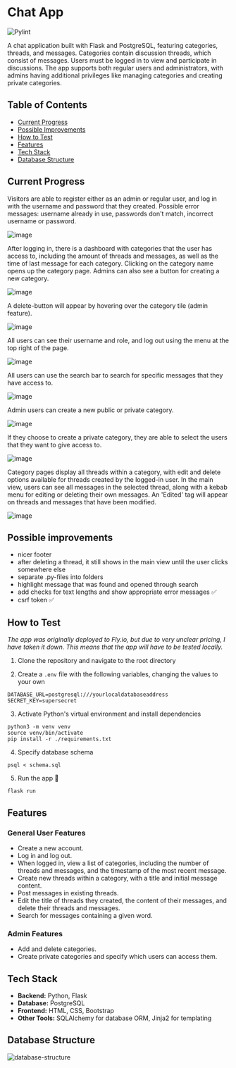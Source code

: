 # Chat App

![Pylint](https://github.com/avanine/tsoha-chat-app/actions/workflows/pylint.yml/badge.svg)

A chat application built with Flask and PostgreSQL, featuring categories, threads, and messages. Categories contain discussion threads, which consist of messages. Users must be logged in to view and participate in discussions. The app supports both regular users and administrators, with admins having additional privileges like managing categories and creating private categories.

## Table of Contents

- [Current Progress](#current-progress)
- [Possible Improvements](#possible-improvements)
- [How to Test](#how-to-test)
- [Features](#features)
- [Tech Stack](#tech-stack)
- [Database Structure](#database-structure)

## Current Progress

Visitors are able to register either as an admin or regular user, and log in with the username and password that they created. Possible error messages: username already in use, passwords don't match, incorrect username or password.

![image](https://github.com/user-attachments/assets/0c2bffef-bf06-4913-87fa-fbe505c66a92)

After logging in, there is a dashboard with categories that the user has access to, including the amount of threads and messages, as well as the time of last message for each category. Clicking on the category name opens up the category page. Admins can also see a button for creating a new category.

![image](https://github.com/user-attachments/assets/a45ebad3-cc34-4faf-a152-5773c0509849)

A delete-button will appear by hovering over the category tile (admin feature).

![image](https://github.com/user-attachments/assets/07fc0ef0-dcef-4154-bb94-a916e5420d1b)

All users can see their username and role, and log out using the menu at the top right of the page.

![image](https://github.com/user-attachments/assets/b5712824-102c-4661-bf12-50d4d53a142d)

All users can use the search bar to search for specific messages that they have access to.

![image](https://github.com/user-attachments/assets/187ce0d2-4234-4497-a156-8967589b6605)

Admin users can create a new public or private category.

![image](https://github.com/user-attachments/assets/dce0aa53-2f6f-4fb3-a617-bc61ec24b9be)

If they choose to create a private category, they are able to select the users that they want to give access to.

![image](https://github.com/user-attachments/assets/98220929-79ce-43c4-b16d-40e3291d971e)

Category pages display all threads within a category, with edit and delete options available for threads created by the logged-in user. In the main view, users can see all messages in the selected thread, along with a kebab menu for editing or deleting their own messages. An 'Edited' tag will appear on threads and messages that have been modified.

![image](https://github.com/user-attachments/assets/7a8f3552-6bb3-48de-944c-59831806412d)

## Possible improvements

- nicer footer
- after deleting a thread, it still shows in the main view until the user clicks somewhere else
- separate .py-files into folders
- highlight message that was found and opened through search
- add checks for text lengths and show appropriate error messages ✅
- csrf token ✅

## How to Test

_The app was originally deployed to Fly.io, but due to very unclear pricing, I have taken it down. This means that the app will have to be tested locally._

1. Clone the repository and navigate to the root directory

2. Create a ``.env`` file with the following variables, changing the values to your own

```
DATABASE_URL=postgresql:///yourlocaldatabaseaddress
SECRET_KEY=supersecret
```

3. Activate Python's virtual environment and install dependencies

```
python3 -m venv venv
source venv/bin/activate
pip install -r ./requirements.txt
```

4. Specify database schema

```
psql < schema.sql
```

5. Run the app 🦄

```
flask run
```

## Features

### General User Features
- Create a new account.
- Log in and log out.
- When logged in, view a list of categories, including the number of threads and messages, and the timestamp of the most recent message.
- Create new threads within a category, with a title and initial message content.
- Post messages in existing threads.
- Edit the title of threads they created, the content of their messages, and delete their threads and messages.
- Search for messages containing a given word.

### Admin Features
- Add and delete categories.
- Create private categories and specify which users can access them.

## Tech Stack

- **Backend:** Python, Flask
- **Database:** PostgreSQL
- **Frontend:** HTML, CSS, Bootstrap
- **Other Tools:** SQLAlchemy for database ORM, Jinja2 for templating

## Database Structure


![database-structure](https://github.com/user-attachments/assets/8dd78b49-ef99-46eb-9ca7-c64886879815)
